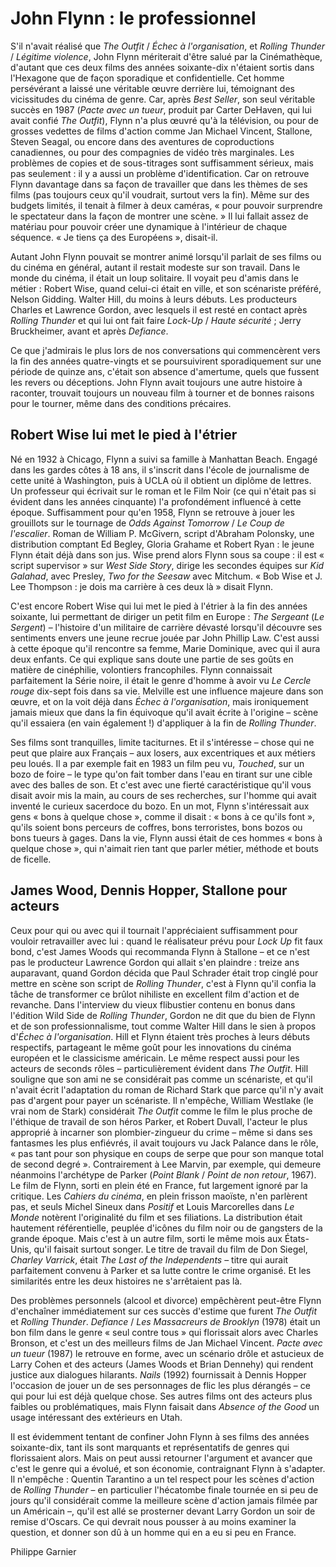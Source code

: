 # John Flynn : le professionnel

S'il n'avait réalisé que _The Outfit_ / _Échec à l'organisation_, et _Rolling Thunder_ / _Légitime violence_, John Flynn mériterait d'être salué par la Cinémathèque, d'autant que ces deux films des années soixante-dix n'étaient sortis dans l'Hexagone que de façon sporadique et confidentielle. Cet homme persévérant a laissé une véritable œuvre derrière lui, témoignant des vicissitudes du cinéma de genre. Car, après _Best Seller_, son seul véritable succès en 1987 (_Pacte avec un tueur_, produit par Carter DeHaven, qui lui avait confié _The Outfit_), Flynn n'a plus œuvré qu'à la télévision, ou pour de grosses vedettes de films d'action comme Jan Michael Vincent, Stallone, Steven Seagal, ou encore dans des aventures de coproductions canadiennes, ou pour des compagnies de vidéo très marginales. Les problèmes de copies et de sous-titrages sont suffisamment sérieux, mais pas seulement : il y a aussi un problème d'identification. Car on retrouve Flynn davantage dans sa façon de travailler que dans les thèmes de ses films (pas toujours ceux qu'il voudrait, surtout vers la fin). Même sur des budgets limités, il tenait à filmer à deux caméras, « pour pouvoir surprendre le spectateur dans la façon de montrer une scène. » Il lui fallait assez de matériau pour pouvoir créer une dynamique à l'intérieur de chaque séquence. « Je tiens ça des Européens », disait-il.

Autant John Flynn pouvait se montrer animé lorsqu'il parlait de ses films ou du cinéma en général, autant il restait modeste sur son travail. Dans le monde du cinéma, il était un loup solitaire. Il voyait peu d'amis dans le métier : Robert Wise, quand celui-ci était en ville, et son scénariste préféré, Nelson Gidding. Walter Hill, du moins à leurs débuts. Les producteurs Charles et Lawrence Gordon, avec lesquels il est resté en contact après _Rolling Thunder_ et qui lui ont fait faire _Lock-Up_ / _Haute sécurité_ ; Jerry Bruckheimer, avant et après _Defiance_.

Ce que j'admirais le plus lors de nos conversations qui commencèrent vers la fin des années quatre-vingts et se poursuivirent sporadiquement sur une période de quinze ans, c'était son absence d'amertume, quels que fussent les revers ou déceptions. John Flynn avait toujours une autre histoire à raconter, trouvait toujours un nouveau film à tourner et de bonnes raisons pour le tourner, même dans des conditions précaires.

## Robert Wise lui met le pied à l'étrier

Né en 1932 à Chicago, Flynn a suivi sa famille à Manhattan Beach. Engagé dans les gardes côtes à 18 ans, il s'inscrit dans l'école de journalisme de cette unité à Washington, puis à UCLA où il obtient un diplôme de lettres. Un professeur qui écrivait sur le roman et le Film Noir (ce qui n'était pas si évident dans les années cinquante) l'a profondément influencé à cette époque. Suffisamment pour qu'en 1958, Flynn se retrouve à jouer les grouillots sur le tournage de _Odds Against Tomorrow_ / _Le Coup de l'escalier_. Roman de William P. McGivern, script d'Abraham Polonsky, une distribution comptant Ed Begley, Gloria Grahame et Robert Ryan : le jeune Flynn était déjà dans son jus. Wise prend alors Flynn sous sa coupe : il est « script supervisor » sur _West Side Story_, dirige les secondes équipes sur _Kid Galahad_, avec Presley, _Two for the Seesaw_ avec Mitchum. « Bob Wise et J. Lee Thompson : je dois ma carrière à ces deux là » disait Flynn.

C'est encore Robert Wise qui lui met le pied à l'étrier à la fin des années soixante, lui permettant de diriger un petit film en Europe : _The Sergeant_ (_Le Sergent_) – l'histoire d'un militaire de carrière dévasté lorsqu'il découvre ses sentiments envers une jeune recrue jouée par John Phillip Law. C'est aussi à cette époque qu'il rencontre sa femme, Marie Dominique, avec qui il aura deux enfants. Ce qui explique sans doute une partie de ses goûts en matière de cinéphilie, volontiers francophiles. Flynn connaissait parfaitement la Série noire, il était le genre d'homme à avoir vu _Le Cercle rouge_ dix-sept fois dans sa vie. Melville est une influence majeure dans son œuvre, et on la voit déjà dans _Échec à l'organisation_, mais ironiquement jamais mieux que dans la fin équivoque qu'il avait écrite à l'origine – scène qu'il essaiera (en vain également !) d'appliquer à la fin de _Rolling Thunder_.

Ses films sont tranquilles, limite taciturnes. Et il s'intéresse – chose qui ne peut que plaire aux Français – aux losers, aux excentriques et aux métiers peu loués. Il a par exemple fait en 1983 un film peu vu, _Touched_, sur un bozo de foire – le type qu'on fait tomber dans l'eau en tirant sur une cible avec des balles de son. Et c'est avec une fierté caractéristique qu'il vous disait avoir mis la main, au cours de ses recherches, sur l'homme qui avait inventé le curieux sacerdoce du bozo. En un mot, Flynn s'intéressait aux gens « bons à quelque chose », comme il disait : « bons à ce qu'ils font », qu'ils soient bons perceurs de coffres, bons terroristes, bons bozos ou bons tueurs à gages. Dans la vie, Flynn aussi était de ces hommes « bons à quelque chose », qui n'aimait rien tant que parler métier, méthode et bouts de ficelle.

## James Wood, Dennis Hopper, Stallone pour acteurs

Ceux pour qui ou avec qui il tournait l'appréciaient suffisamment pour vouloir retravailler avec lui : quand le réalisateur prévu pour _Lock Up_ fit faux bond, c'est James Woods qui recommanda Flynn à Stallone – et ce n'est pas le producteur Lawrence Gordon qui allait s'en plaindre : treize ans auparavant, quand Gordon décida que Paul Schrader était trop cinglé pour mettre en scène son script de _Rolling Thunder_, c'est à Flynn qu'il confia la tâche de transformer ce brûlot nihiliste en excellent film d'action et de revanche. Dans l'interview du vieux flibustier contenu en bonus dans l'édition Wild Side de _Rolling Thunder_, Gordon ne dit que du bien de Flynn et de son professionnalisme, tout comme Walter Hill dans le sien à propos d'_Échec à l'organisation_. Hill et Flynn étaient très proches à leurs débuts respectifs, partageant le même goût pour les innovations du cinéma européen et le classicisme américain. Le même respect aussi pour les acteurs de seconds rôles – particulièrement évident dans _The Outfit_. Hill souligne que son ami ne se considérait pas comme un scénariste, et qu'il n'avait écrit l'adaptation du roman de Richard Stark que parce qu'il n'y avait pas d'argent pour payer un scénariste. Il n'empêche, William Westlake (le vrai nom de Stark) considérait _The Outfit_ comme le film le plus proche de l'éthique de travail de son héros Parker, et Robert Duvall, l'acteur le plus approprié à incarner son plombier-zingueur du crime – même si dans ses fantasmes les plus enfiévrés, il avait toujours vu Jack Palance dans le rôle, « pas tant pour son physique en coups de serpe que pour son manque total de second degré ». Contrairement à Lee Marvin, par exemple, qui demeure néanmoins l'archétype de Parker (_Point Blank_ / _Point de non retour_, 1967). Le film de Flynn, sorti en plein été en France, fut largement ignoré par la critique. Les _Cahiers du cinéma_, en plein frisson maoïste, n'en parlèrent pas, et seuls Michel Sineux dans _Positif_ et Louis Marcorelles dans _Le Monde_ notèrent l'originalité du film et ses filiations. La distribution était hautement référentielle, peuplée d'icônes du film noir ou de gangsters de la grande époque. Mais c'est à un autre film, sorti le même mois aux États-Unis, qu'il faisait surtout songer. Le titre de travail du film de Don Siegel, _Charley Varrick_, était _The Last of the Independents_ – titre qui aurait parfaitement convenu à Parker et sa lutte contre le crime organisé. Et les similarités entre les deux histoires ne s'arrêtaient pas là.

Des problèmes personnels (alcool et divorce) empêchèrent peut-être Flynn d'enchaîner immédiatement sur ces succès d'estime que furent _The Outfit_ et _Rolling Thunder_. _Defiance_ / _Les Massacreurs de Brooklyn_ (1978) était un bon film dans le genre « seul contre tous » qui florissait alors avec Charles Bronson, et c'est un des meilleurs films de Jan Michael Vincent. _Pacte avec un tueur_ (1987) le retrouve en forme, avec un scénario drôle et astucieux de Larry Cohen et des acteurs (James Woods et Brian Dennehy) qui rendent justice aux dialogues hilarants. _Nails_ (1992) fournissait à Dennis Hopper l'occasion de jouer un de ses personnages de flic les plus dérangés – ce qui pour lui est déjà quelque chose. Ses autres films ont des acteurs plus faibles ou problématiques, mais Flynn faisait dans _Absence of the Good_ un usage intéressant des extérieurs en Utah.

Il est évidemment tentant de confiner John Flynn à ses films des années soixante-dix, tant ils sont marquants et représentatifs de genres qui florissaient alors. Mais on peut aussi retourner l'argument et avancer que c'est le genre qui a évolué, et son économie, contraignant Flynn à s'adapter. Il n'empêche : Quentin Tarantino a un tel respect pour les scènes d'action de _Rolling Thunder_ – en particulier l'hécatombe finale tournée en si peu de jours qu'il considérait comme la meilleure scène d'action jamais filmée par un Américain –, qu'il est allé se prosterner devant Larry Gordon un soir de remise d'Oscars. Ce qui devrait nous pousser à au moins examiner la question, et donner son dû à un homme qui en a eu si peu en France.

Philippe Garnier
